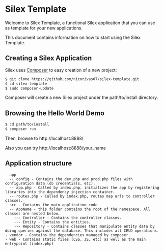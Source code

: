 Silex Template
========
Welcome to Silex Template, a functional Silex application that you can use as template for your new applications.

This document contains information on how to start using the Silex Template.

Creating a Silex Application
----------------------------

Silex uses [Composer](http://getcomposer.org/) to easy creation of a new project:

```sh
$ git clone https://github.com/nicorivas07/silex-template.git
$ cd silex-template
$ sudo composer-update
```
Composer will create a new Silex project under the path/to/install directory.

Browsing the Hello World Demo
-----------------------------
```sh
$ cd path/to/install
$ composer run
```
Then, browse to http://localhost:8888/

Also you can try http://localhost:8888/your_name

Application structure
---------------------

    - app
      -- config - Contains the dev.php and prod.php files with configuration data (db credentials, etc).
      -- app.php - Called by index.php, initializes the app by registering libraries into the dependency injection container.
      -- routes.php - Called by index.php, routes map urls to controller classes.
    - src - Contains the main application code
      -- AppName - this folder contains the root of the namespace. All classes are nested below.
        --- Controller - Contains the controller classes.
        --- Entity - Contains the entities.
        --- Repository - Contains classes that manipulate entity data by doing queries against the database. This includes all CRUD operations.
    - vendor - Contains the dependencies managed by composer.
    - web - Contains static files (CSS, JS, etc) as well as the main entrypoint (index.php)